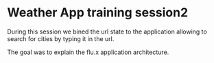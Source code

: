 # Weather App training session2

During this session we bined the url state to the application allowing to search for cities by typing it in the url.

The goal was to explain the flu.x application architecture.
